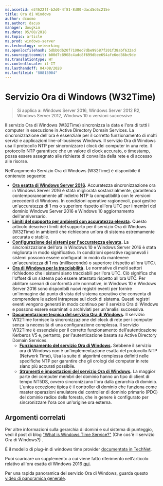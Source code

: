 ```yaml
---
ms.assetid: e34622ff-b2d0-4f81-8d00-dacd5d6c215e
title: Ora di Windows
author: dcuomo
ms.author: dacuo
manager: dougkim
ms.date: 05/08/2018
ms.topic: article
ms.prod: windows-server
ms.technology: networking
ms.openlocfilehash: 5dbb0db20f7100ed7dbe99587f201f38abf632ad
ms.sourcegitcommit: b00d7c8968c4adc8f699dbee694afe6ed36bc9de
ms.translationtype: HT
ms.contentlocale: it-IT
ms.lasthandoff: 04/08/2020
ms.locfileid: "80815904"
---
```

# <a name="windows-time-service-w32time"></a>Servizio Ora di Windows (W32Time)

>Si applica a: Windows Server 2016, Windows Server 2012 R2, Windows Server 2012, Windows 10 o versioni successive

Il servizio Ora di Windows (W32Time) sincronizza la data e l'ora di tutti i computer in esecuzione in Active Directory Domain Services. La sincronizzazione dell'ora è essenziale per il corretto funzionamento di molti servizi e applicazioni line-of-business Windows. Il servizio Ora di Windows usa il protocollo NTP per sincronizzare i clock dei computer in una rete. Il protocollo NTP garantisce che un valore di clock accurato, o timestamp, possa essere assegnato alle richieste di convalida della rete e di accesso alle risorse.

Nell'argomento Servizio Ora di Windows (W32Time) è disponibile il contenuto seguente:
- **[Ora esatta di Windows Server 2016](accurate-time.md).** Accuratezza sincronizzazione ora in Windows Server 2016 è stata migliorata sostanzialmente, garantendo contemporaneamente all'indietro NTP la compatibilità con le versioni precedenti di Windows. In condizioni operative ragionevoli, puoi gestire un'accuratezza di 1 ms o superiore rispetto all'ora UTC per i membri del dominio Windows Server 2016 e Windows 10 aggiornamento dell'anniversario.
- **[Limiti del supporto per ambienti con accuratezza elevata](support-boundary.md).** Questo articolo descrive i limiti del supporto per il servizio Ora di Windows (W32Time) in ambienti che richiedono un'ora di sistema estremamente accurata e stabile.
- **[Configurazione dei sistemi per l'accuratezza elevata](configuring-systems-for-high-accuracy.md).** La sincronizzazione dell'ora in Windows 10 e Windows Server 2016 è stata migliorata in modo significativo.  In condizioni operative ragionevoli i sistemi possono essere configurati in modo da mantenere un'accuratezza di 1 ms (millisecondo) o superiore (rispetto all'ora UTC).
- **[Ora di Windows per la tracciabilità](windows-time-for-traceability.md).** Le normative di molti settori richiedono che i sistemi siano tracciabili per l'ora UTC.  Ciò significa che l'offset di un sistema può essere attestato rispetto all'ora UTC.  Per abilitare scenari di conformità alle normative, in Windows 10 e Windows Server 2016 sono disponibili nuovi registri eventi per fornire un'immagine dal punto di vista del sistema operativo che consenta di comprendere le azioni intraprese sul clock di sistema.  Questi registri eventi vengono generati in modo continuo per il servizio Ora di Windows e possono essere esaminati o archiviati per un'analisi successiva.
- **[Documentazione tecnica del servizio Ora di Windows](windows-time-service-tech-ref.md).** Il servizio W32Time fornisce la sincronizzazione del clock di rete per i computer senza la necessità di una configurazione complessa. Il servizio W32Time è essenziale per il corretto funzionamento dell'autenticazione Kerberos V5 e, pertanto, per l'autenticazione basata su Active Directory Domain Services.
    - **[Funzionamento del servizio Ora di Windows](How-the-Windows-Time-Service-Works.md).** Sebbene il servizio ora di Windows non è un'implementazione esatta del protocollo NTP (Network Time), Usa la suite di algoritmi complessa definiti nelle specifiche NTP per garantire che gli orologi dei computer in rete siano più accurati possibile.
    - **[Strumenti e impostazioni del servizio Ora di Windows](Windows-Time-Service-Tools-and-Settings.md).** La maggior parte dei computer membri del dominio hanno un tipo di client di tempo NT5DS, ovvero sincronizzano l'ora dalla gerarchia di dominio. L'unica eccezione tipica è il controller di dominio che funziona come master operazioni emulatore del controller di dominio primario (PDC) del dominio radice della foresta, che in genere è configurato per sincronizzare l'ora con un'origine ora esterna.


## <a name="related-topics"></a>Argomenti correlati
Per altre informazioni sulla gerarchia di domini e sul sistema di punteggio, vedi il post di blog ["What is Windows Time Service?"](https://blogs.msdn.microsoft.com/w32time/2007/07/07/what-is-windows-time-service/) (Che cos'è il servizio Ora di Windows?) .

È il modello di plug-in di windows time provider [documentata in TechNet](https://msdn.microsoft.com/library/windows/desktop/ms725475%28v=vs.85%29.aspx).

Puoi scaricare un supplemento a cui viene fatto riferimento nell'articolo relativo all'ora esatta di Windows 2016 [qui](https://windocs.blob.core.windows.net/windocs/WindowsTimeSyncAccuracy_Addendum.pdf).

Per una rapida panoramica del servizio Ora di Windows, guarda questo [video di panoramica generale](https://aka.ms/WS2016TimeVideo).
